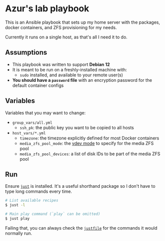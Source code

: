 # Azur's lab playbook

This is an Ansible playbook that sets up my home server with the packages, docker containers, and ZFS provisioning for my needs.

Currently it runs on a single host, as that's all I need it to do.

## Assumptions

  * This playbook was written to support **Debian 12**
  * It is meant to be run on a freshly-installed machine with:
    * `sudo` installed, and available to your remote user(s)
  * **You should have a `password` file** with an encryption password for the default container configs

## Variables

Variables that you may want to change:
  * `group_vars/all.yml`
    * `ssh_pk`: the public key you want to be copied to all hosts
  * `host_vars/*.yml`
    * `timezone`: the timezone explicitly defined for most Docker containers
    * `media_zfs_pool_mode`: the [vdev mode](https://openzfs.github.io/openzfs-docs/man/master/7/zpoolconcepts.7.html#Virtual_Devices_(vdevs)) to specify for the media ZFS pool
    * `media_zfs_pool_devices`: a list of disk IDs to be part of the media ZFS pool

## Run
Ensure [`just`](https://github.com/casey/just) is installed. It's a useful shorthand package so I don't have to type long commands every time.

```bash
# List available recipes
$ just -l

# Main play command (`play` can be omitted)
$ just play
```

Failing that, you can always check the [`justfile`](justfile) for the commands it would normally run.